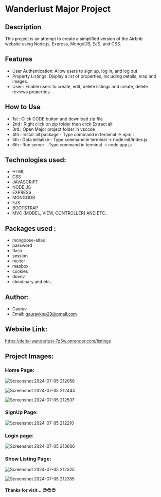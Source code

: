 # Wanderlust Major Project

## Description
This project is an attempt to create a simplified version of the Airbnb website using Node.js, Express, MongoDB, EJS, and CSS.

## Features
- User Authentication: Allow users to sign up, log in, and log out.
- Property Listings: Display a list of properties, including details, map and images.
- User : Enable users to create, edit, delete listings and create, delete reviews properties.


## How to Use
- 1st : Click CODE button and download zip file
- 2nd : Right click on zip folder then click Extract all 
- 3rd : Open Major project folder in vscode 
- 4th : Install all package - Type command in terminal -> npm i
- 5th : Data initialize - Type command in terminal -> node init/index.js
- 6th : Run server - Type command in terminal -> node app.js

## Technologies used:
- HTML
- CSS
- JAVASCRIPT
- NODE.JS
- EXPRESS
- MONGODB
- EJS
- BOOTSTRAP
- MVC (MODEL, VIEW, CONTROLLER) AND ETC..

## Packages used :
- mongoose-atlas
- password
- flash
- session
- multer
- mapbox
- cookies
- doenv
- cloudinary and etc..

## Author:
- Gaurav
- Email: gauravknp29@gmail.com

## Website Link:
https://delta-wanderlust-7p5w.onrender.com/listings

## Project Images:

### Home Page:
![Screenshot 2024-07-05 212058](https://github.com/Gaurav1129/Wanderlust/assets/121231831/b68a1c63-8da5-4c6c-a471-a69298730529)

![Screenshot 2024-07-05 212444](https://github.com/Gaurav1129/Wanderlust/assets/121231831/e63ed03b-3376-4a27-a4b7-776fbef9b8d3)

![Screenshot 2024-07-05 212507](https://github.com/Gaurav1129/Wanderlust/assets/121231831/e6b53cba-3a38-451b-b37a-818b0afc6a8f)

### SignUp Page:
![Screenshot 2024-07-05 212210](https://github.com/Gaurav1129/Wanderlust/assets/121231831/d434dbdf-6b10-41de-90d6-f700079d771e)

### Login page:
![Screenshot 2024-07-05 213606](https://github.com/Gaurav1129/Wanderlust/assets/121231831/2a4080a4-f122-43ed-b8f7-1052e7d906ac)

### Show Listing Page:
![Screenshot 2024-07-05 212325](https://github.com/Gaurav1129/Wanderlust/assets/121231831/84408914-4c73-4e10-ae8d-3fc8f6bb7a54)

![Screenshot 2024-07-05 212355](https://github.com/Gaurav1129/Wanderlust/assets/121231831/37c5ed8f-9e0e-45f3-929d-6e269edba5ac)


#### Thanks for visit... 😊😊😊
